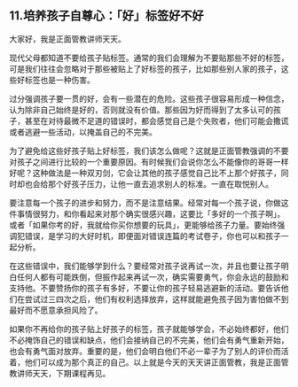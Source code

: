 ## 11.培养孩子自尊心：「好」标签好不好
大家好，我是正面管教讲师天天。


现代父母都知道不要给孩子贴标签。通常的我们会理解为不要贴那些不好的标签，可是我们往往会忽略对于那些被贴上了好标签的孩子，比如那些别人家的孩子，这些好标签也是一种伤害。


过分强调孩子要一贯的好，会有一些潜在的危险。这些孩子很容易形成一种信念，认为除非自己始终是好的，否则就没有价值。那些因为好而得到了太多认可的孩子，甚至在对待最微不足道的错误时，都会感觉自己是个失败者，他们可能会撒谎或者逃避一些活动，以掩盖自己的不完美。


为了避免给这些好孩子贴上好标签，我们该怎么做呢？这就是正面管教强调的不要对孩子之间进行比较的一个重要原因。有时候我们会说你怎么不能像你的哥哥一样好呢？这种做法是一种双刃剑，它会让其他的孩子感觉自己比不上那个好孩子，同时却也会给那个好孩子压力，让他一直去追求别人的标准。一直在取悦别人。


要注意每一个孩子的进步和努力，而不是注意结果。经常对每一个孩子说，你做这件事情很努力，和你看起来对那个确实很感兴趣，这要比「多好的一个孩子啊」。或者「如果你考的好，我就给你买你想要的玩具」，更能够给孩子力量。要始终强调犯错误，是学习的大好时机，即便面对错误连篇的考试卷子，你也可以和孩子一起分析。


在这些错误中，我们能够学到什么？要经常对孩子说再试一次，并且也要让孩子明白任何人都有可能跌倒，但振作起来再试一次，确实需要勇气，你会永远的鼓励和支持他。不要赞扬你的孩子有多好，不要让你的孩子轻易逃避新的活动。要告诉他们在尝试过三四次之后，他们有权利选择放弃，这样就能避免孩子因为害怕做不到最好而不愿意承担风险了。


如果你不再给你的孩子贴上好孩子的标签，孩子就能够学会，不必始终都好，他们不必掩饰自己的错误和缺点，他们会接纳自己的不完美，他们会有勇气重新开始，也会有勇气面对放弃。重要的是，他们会明白他们不必一辈子为了别人的评价而活着，他们可以成为那个真正的自己。以上就是今天的天天讲正面管教，我是正面管教讲师天天，下期课程再见。

